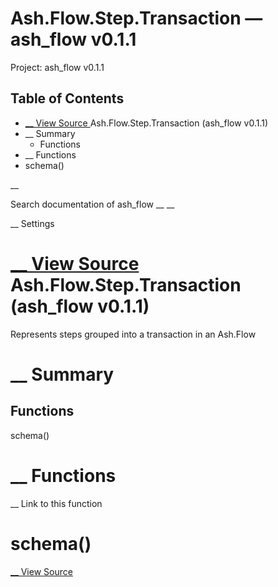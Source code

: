 # Ash.Flow.Step.Transaction — ash_flow v0.1.1

Project: ash_flow v0.1.1

## Table of Contents

- [ __ View Source ](external_link) Ash.Flow.Step.Transaction (ash_flow v0.1.1)
- __ Summary
  - Functions
- __ Functions
- schema()

__

Search documentation of ash_flow __ __

__ Settings

#  [ __ View Source ](external_link) Ash.Flow.Step.Transaction (ash_flow v0.1.1)

Represents steps grouped into a transaction in an Ash.Flow

#  __ Summary

##  Functions

schema()

#  __ Functions

__ Link to this function

# schema()

[ __ View Source ](external_link)
